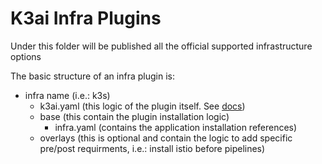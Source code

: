 # K3ai Infra Plugins

Under this folder will be published all the official supported infrastructure options

The basic structure of an infra plugin is:

- infra name (i.e.: k3s)
  - k3ai.yaml (this logic of the plugin itself. See [docs]("https://docs.k3a.in/1002/build-an-application-plugin))
  - base (this contain the plugin installation logic)
    - infra.yaml (contains the application installation references)
  - overlays (this is optional and contain the logic to add specific pre/post requirments, i.e.: install istio before pipelines)
